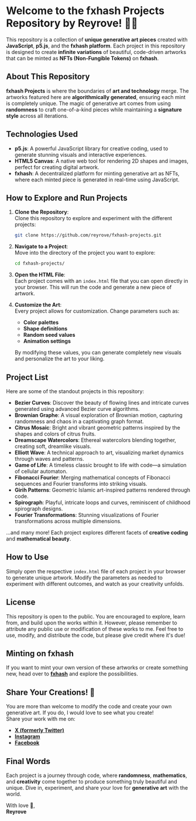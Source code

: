 # Welcome to the fxhash Projects Repository by Reyrove! 🎨✨

This repository is a collection of **unique generative art pieces** created with **JavaScript**, **p5.js**, and the **fxhash platform**. Each project in this repository is designed to create **infinite variations** of beautiful, code-driven artworks that can be minted as **NFTs (Non-Fungible Tokens)** on **fxhash**.

## About This Repository

**fxhash Projects** is where the boundaries of **art and technology** merge. The artworks featured here are **algorithmically generated**, ensuring each mint is completely unique. The magic of generative art comes from using **randomness** to craft one-of-a-kind pieces while maintaining a **signature style** across all iterations.

## Technologies Used

- **p5.js**: A powerful JavaScript library for creative coding, used to generate stunning visuals and interactive experiences.
- **HTML5 Canvas**: A native web tool for rendering 2D shapes and images, perfect for creating digital artwork.
- **fxhash**: A decentralized platform for minting generative art as NFTs, where each minted piece is generated in real-time using JavaScript.

## How to Explore and Run Projects

1. **Clone the Repository**:  
   Clone this repository to explore and experiment with the different projects:  
   ```bash
   git clone https://github.com/reyrove/fxhash-projects.git
   ```

2. **Navigate to a Project**:  
   Move into the directory of the project you want to explore:
   ```bash
   cd fxhash-projects/
   ```

3. **Open the HTML File**:  
   Each project comes with an `index.html` file that you can open directly in your browser. This will run the code and generate a new piece of artwork.

4. **Customize the Art**:  
   Every project allows for customization. Change parameters such as:
   - **Color palettes**
   - **Shape definitions**
   - **Random seed values**
   - **Animation settings**

   By modifying these values, you can generate completely new visuals and personalize the art to your liking.

## Project List

Here are some of the standout projects in this repository:

- **Bezier Curves**: Discover the beauty of flowing lines and intricate curves generated using advanced Bezier curve algorithms.
- **Brownian Graphe**: A visual exploration of Brownian motion, capturing randomness and chaos in a captivating graph format.
- **Citrus Mosaic**: Bright and vibrant geometric patterns inspired by the shapes and colors of citrus fruits.
- **Dreamscape Watercolors**: Ethereal watercolors blending together, creating soft, dreamlike visuals.
- **Elliott Wave**: A technical approach to art, visualizing market dynamics through waves and patterns.
- **Game of Life**: A timeless classic brought to life with code—a simulation of cellular automaton.
- **Fibonacci Fourier**: Merging mathematical concepts of Fibonacci sequences and Fourier transforms into striking visuals.
- **Girih Patterns**: Geometric Islamic art-inspired patterns rendered through code.
- **Spirograph**: Playful, intricate loops and curves, reminiscent of childhood spirograph designs.
- **Fourier Transformations**: Stunning visualizations of Fourier transformations across multiple dimensions.

...and many more! Each project explores different facets of **creative coding** and **mathematical beauty**.

## How to Use

Simply open the respective `index.html` file of each project in your browser to generate unique artwork. Modify the parameters as needed to experiment with different outcomes, and watch as your creativity unfolds.

## License

This repository is open to the public. You are encouraged to explore, learn from, and build upon the works within it. However, please remember to attribute any public use or modification of these works to me. Feel free to use, modify, and distribute the code, but please give credit where it's due!

## Minting on fxhash

If you want to mint your own version of these artworks or create something new, head over to **[fxhash](https://www.fxhash.xyz/)** and explore the possibilities.

## Share Your Creations! 🌟

You are more than welcome to modify the code and create your own generative art. If you do, I would love to see what you create!  
Share your work with me on:
- **[X (formerly Twitter)](https://twitter.com/reyrove)**
- **[Instagram](https://www.instagram.com/frost_bond_coders)**
- **[Facebook](https://www.facebook.com/profile.php?id=61567123732584)**

## Final Words

Each project is a journey through code, where **randomness**, **mathematics**, and **creativity** come together to produce something truly beautiful and unique. Dive in, experiment, and share your love for **generative art** with the world.

With love 💙,  
**Reyrove**
